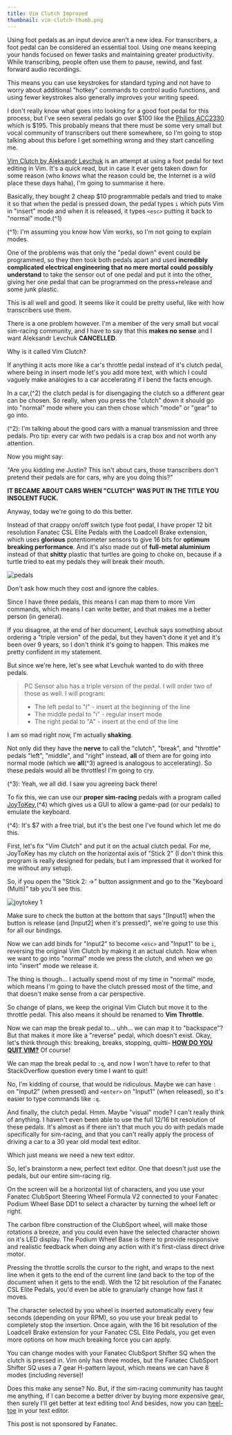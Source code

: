 ```yaml
---
title: Vim Clutch Improved
thumbnail: vim-clutch-thumb.png
---
```


Using foot pedals as an input device aren't a new idea. For transcribers, a foot pedal can be considered an essential tool. Using one means keeping your hands focused on fewer tasks and maintaining greater productivity. While transcribing, people often use them to pause, rewind, and fast forward audio recordings.

This means you can use keystrokes for standard typing and not have to worry about additional "hotkey" commands to control audio functions, and using fewer keystrokes also generally improves your writing speed.

I don't really know what goes into looking for a good foot pedal for this process, but I've seen several pedals go over $100 like the [Philips ACC2330](https://www.pacifictranscription.com.au/product/philips-acc2330-usb-4-pedal-foot-switch/) which is $195. This probably means that there must be some very small but vocal community of transcribers out there somewhere, so I'm going to stop talking about this before I get something wrong and they start cancelling me.

[Vim Clutch by Aleksandr Levchuk](https://github.com/alevchuk/vim-clutch) is an attempt at using a foot pedal for text editing in Vim. It's a quick read, but in case it ever gets taken down for some reason (who *knows* what the reason could be, the Internet is a wild place these days haha), I'm going to summarise it here.

Basically, they bought 2 cheap $10 programmable pedals and tried to make it so that when the pedal is pressed down, the pedal types `i` which puts Vim in "insert" mode and when it is released, it types `<esc>` putting it back to "normal" mode.(^1)

(^1): I'm assuming you know how Vim works, so I'm not going to explain modes.

One of the problems was that only the "pedal down" event could be programmed, so they then took both pedals apart and used **incredibly complicated electrical engineering that no mere mortal could possibly understand** to take the sensor out of one pedal and put it into the other, giving her one pedal that can be programmed on the press+release and some junk plastic.

This is all well and good. It seems like it could be pretty useful, like with how transcribers use them.

There is a one problem however. I'm a member of the very small but vocal sim-racing community, and I have to say that this **makes no sense** and I want Aleksandr Levchuk **CANCELLED**.

Why is it called Vim Clutch?

If anything it acts more like a car's throttle pedal instead of it's clutch pedal, where being in insert mode let's you add more text, with which I could vaguely make analogies to a car accelerating if I bend the facts enough.

In a car,(^2) the clutch pedal is for disengaging the clutch so a different gear can be chosen. So really, when you press the "clutch" down it should go into "normal" mode where you can then chose which "mode" or "gear" to go into.

(^2): I'm talking about the good cars with a manual transmission and three pedals. Pro tip: every car with two pedals is a crap box and not worth any attention.

Now you might say:

"Are you kidding me Justin? This isn't about cars, those transcribers don't pretend their pedals are for cars, why are you doing this?"

**IT BECAME ABOUT CARS WHEN "CLUTCH" WAS PUT IN THE TITLE YOU INSOLENT FUCK.**

Anyway, today we're going to do this better.

Instead of that crappy on/off switch type foot pedal, I have proper 12 bit resolution Fanatec CSL Elite Pedals with the Loadcell Brake extension, which uses **glorious** potentiometer sensors to give 16 bits for **optimum breaking performance**. And it's also made out of **full-metal aluminium** instead of that **shitty** plastic that turtles are going to choke on, because if a turtle tried to eat my pedals they will break their mouth.

![pedals](https://cdn.halcyonnouveau.xyz/blog/img/pedals.jpg)

Don't ask how much they cost and ignore the cables.

Since I have three pedals, this means I can map them to more Vim commands, which means I can write better, and that makes me a better person (in general).

If you disagree, at the end of her document, Levchuk says something about ordering a "triple version" of the pedal, but they haven't done it yet and it's been over 9 years, so I don't think it's going to happen. This makes me pretty confident in my statement.

But since we're here, let's see what Levchuk wanted to do with three pedals.

> PC Sensor also has a triple version of the pedal. I will order two of those as well. I will program:
>
> - The left pedal to "I" - insert at the beginning of the line
> - The middle pedal to "i" - regular insert mode
> - The right pedal to "A" - insert at the end of the line

I am so mad right now, I'm actually **shaking**.

Not only did they have the **nerve** to call the "clutch", "break", and "throttle" pedals "left", "middle", and "right" instead, **all** of them are for going into normal mode (which we **all**(^3) agreed is analogous to accelerating). So these pedals would all be throttles! I'm going to cry.

(^3): Yeah, we all did. I saw you agreeing back there!

To fix this, we can use our **proper sim-racing** pedals with a program called [JoyToKey](https://joytokey.net/en/),(^4) which gives us a GUI to allow a game-pad (or our pedals) to emulate the keyboard.

(^4): It's $7 with a free trial, but it's the best one I've found which let me do this.

First, let's fix "Vim Clutch" and put it on the actual clutch pedal. For me, JoyToKey has my clutch on the horizontal axis of "Stick 2" (I don't think this program is really designed for pedals, but I am impressed that it worked for me without any setup).

So, if you open the "Stick 2: ->" button assignment and go to the "Keyboard (Multi)" tab you'll see this.

![joytokey 1](https://cdn.halcyonnouveau.xyz/blog/img/joytokey-1.png)

Make sure to check the button at the bottom that says "[Input1] when the button is release (and [Input2] when it's pressed)", we're going to use this for all our bindings.

Now we can add binds for "Input2" to become `<esc>` and "Input1" to be `i`, reversing the original Vim Clutch by making it an actual clutch. Now when we want to go into "normal" mode we press the clutch, and when we go into "insert" mode we release it.

The thing is though... I actually spend most of my time in "normal" mode, which means I'm going to have the clutch pressed most of the time, and that doesn't make sense from a car perspective.

So change of plans, we keep the original Vim Clutch but move it to the throttle pedal. This also means it should be renamed to **Vim Throttle**.

Now we can map the break pedal to... uhh... we can map it to "backspace"? But that makes it more like a "reverse" pedal, which doesn't exist. Okay, let's think through this: breaking, breaks, stopping, quitti- **[HOW DO YOU QUIT VIM?](https://stackoverflow.com/questions/11828270/how-do-i-exit-the-vim-editor)** Of course!

We can map the break pedal to `:q`, and now I won't have to refer to that StackOverflow question every time I want to quit!

No, I'm kidding of course, that would be ridiculous. Maybe we can have `:` on "Input2" (when pressed) and `<enter>` on "Input1" (when released), so it's easier to type commands like `:q`.

And finally, the clutch pedal. Hmm. Maybe "visual" mode? I can't really think of anything. I haven't even been able to use the full 12/16 bit resolution of these pedals. It's almost as if there isn't that much you do with pedals made specifically for sim-racing, and that you can't really apply the process of driving a car to a 30 year old modal text editor.

Which just means we need a new text editor.

So, let's brainstorm a new, perfect text editor. One that doesn't just use the pedals, but our entire sim-racing rig.

On the screen will be a horizontal list of characters, and you use your Fanatec ClubSport Steering Wheel Formula V2 connected to your Fanatec Podium Wheel Base DD1 to select a character by turning the wheel left or right.

The carbon fibre construction of the ClubSport wheel, will make those rotations a breeze, and you could even have the selected character shown on it's LED display. The Podium Wheel Base is there to provide responsive and realistic feedback when doing any action with it's first-class direct drive motor.

Pressing the throttle scrolls the cursor to the right, and wraps to the next line when it gets to the end of the current line (and back to the top of the document when it gets to the end). With the 12 bit resolution of the Fanatec CSL Elite Pedals, you'd even be able to granularly change how fast it moves.

The character selected by you wheel is inserted automatically every few seconds (depending on your RPM), so you use your break pedal to completely stop the insertion. Once again, with the 16 bit resolution of the Loadcell Brake extension for your Fanatec CSL Elite Pedals, you get even more options on how much breaking force you can apply.

You can change modes with your Fanatec ClubSport Shifter SQ when the clutch is pressed in. Vim only has three modes, but the Fanatec ClubSport Shifter SQ uses a 7 gear H-pattern layout, which means we can have 8 modes (including reverse)!

Does this make any sense? No. But, if the sim-racing community has taught me anything, if I can become a better driver by buying more expensive gear, then surely I'll get better at text editing too! And besides, now you can [heel-toe](https://en.wikipedia.org/wiki/Heel-and-toe_shifting) in your text editor.

This post is not sponsored by Fanatec.

